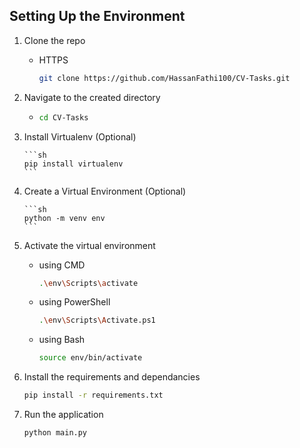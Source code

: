 ## Setting Up the Environment

1.  Clone the repo

    - HTTPS
      ```sh
      git clone https://github.com/HassanFathi100/CV-Tasks.git
      ```

2.  Navigate to the created directory

    - 
      ```sh
      cd CV-Tasks
      ```

3.  Install Virtualenv (Optional)

        ```sh
        pip install virtualenv
        ```

4.  Create a Virtual Environment (Optional)

        ```sh
        python -m venv env 
        ```

5.  Activate the virtual environment

    - using CMD
      ```sh
      .\env\Scripts\activate
      ```
    - using PowerShell
      ```sh
      .\env\Scripts\Activate.ps1
      ```
    - using Bash
      ```sh
      source env/bin/activate
      ```

6.  Install the requirements and dependancies

    ```sh
    pip install -r requirements.txt
    ```

7.  Run the application
    ```sh
    python main.py
    ```
